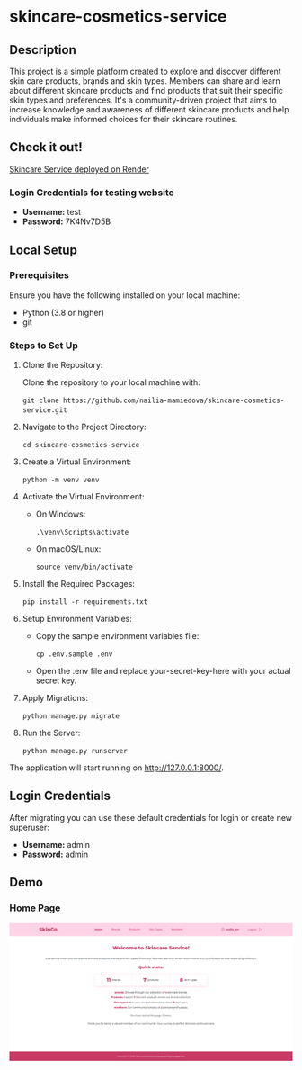 # skincare-cosmetics-service

## Description

This project is a simple platform created to explore and discover different skin care products, 
brands and skin types. Members can share and learn about different skincare products and 
find products that suit their specific skin types and preferences. It's a community-driven project 
that aims to increase knowledge and awareness of different skincare products and 
help individuals make informed choices for their skincare routines. 

## Check it out!

[Skincare Service deployed on Render](https://skincare-cosmetics.onrender.com)

### Login Credentials for testing website
   - **Username:** test
   - **Password:** 7K4Nv7D5B

## Local Setup

### Prerequisites

Ensure you have the following installed on your local machine:

- Python (3.8 or higher)
- git

### Steps to Set Up

1. Clone the Repository:
    
    Clone the repository to your local machine with:
    
    ```git clone https://github.com/nailia-mamiedova/skincare-cosmetics-service.git```

2. Navigate to the Project Directory:

    ```cd skincare-cosmetics-service```

3. Create a Virtual Environment:
    
    ```python -m venv venv```

4. Activate the Virtual Environment:

    - On Windows:

        ```.\venv\Scripts\activate```

    - On macOS/Linux:

        ```source venv/bin/activate```

5. Install the Required Packages:
    
    ```pip install -r requirements.txt```

6. Setup Environment Variables:

    - Copy the sample environment variables file:
   
        ```cp .env.sample .env```
    
    - Open the .env file and replace your-secret-key-here with your actual secret key.

7. Apply Migrations:
    
    ```python manage.py migrate```

8. Run the Server:
    
    ```python manage.py runserver```

The application will start running on http://127.0.0.1:8000/.

## Login Credentials

After migrating you can use these default credentials for login or create new superuser:
- **Username:** admin
- **Password:** admin

## Demo

### Home Page

![Home Page](static/demo.png)
